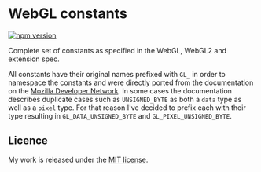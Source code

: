 # WebGL constants

[![npm version](https://badge.fury.io/js/webgl-constants.svg)](https://badge.fury.io/js/webgl-constants)

Complete set of constants as specified in the WebGL, WebGL2 and extension spec.

All constants have their original names prefixed with `GL_` in order to namespace the constants and were directly ported from the documentation on the [Mozilla Developer Network](https://developer.mozilla.org/en-US/docs/Web/API/WebGL_API/Constants). In some cases the documentation describes duplicate cases such as `UNSIGNED_BYTE` as both a `data` type as well as a `pixel` type. For that reason I've decided to prefix each with their type resulting in `GL_DATA_UNSIGNED_BYTE` and `GL_PIXEL_UNSIGNED_BYTE`.

## Licence

My work is released under the [MIT license](https://raw.githubusercontent.com/TimvanScherpenzeel/webgl-constants/master/LICENSE).
